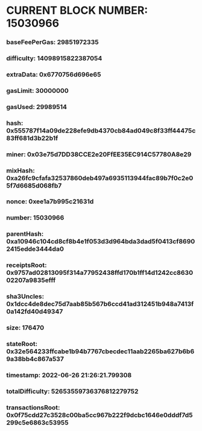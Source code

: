 # CURRENT BLOCK NUMBER: 15030966

### baseFeePerGas: 29851972335
### difficulty: 14098915822387054
### extraData: 0x6770756d696e65
### gasLimit: 30000000
### gasUsed: 29989514
### hash: 0x555787f14a09de228efe9db4370cb84ad049c8f33ff44475c83ff681d3b22b1f
### miner: 0x03e75d7DD38CCE2e20FfEE35EC914C57780A8e29
### mixHash: 0xa26fc9cfafa32537860deb497a6935113944fac89b7f0c2e05f7d6685d068fb7
### nonce: 0xee1a7b995c21631d
### number: 15030966
### parentHash: 0xa10946c104cd8cf8b4e1f053d3d964bda3dad5f0413cf86902415edde3444da0
### receiptsRoot: 0x9757ad02813095f314a77952438ffd170b1ff14d1242cc863002207a9835efff
### sha3Uncles: 0x1dcc4de8dec75d7aab85b567b6ccd41ad312451b948a7413f0a142fd40d49347
### size: 176470
### stateRoot: 0x32e564233ffcabe1b94b7767cbecdec11aab2265ba627b6b69a38bb4c867a537
### timestamp: 2022-06-26 21:26:21.799308
### totalDifficulty: 52653559736376812279752
### transactionsRoot: 0x0f75cdd27c3528c00ba5cc967b222f9dcbc1646e0dddf7d5299c5e6863c53955
